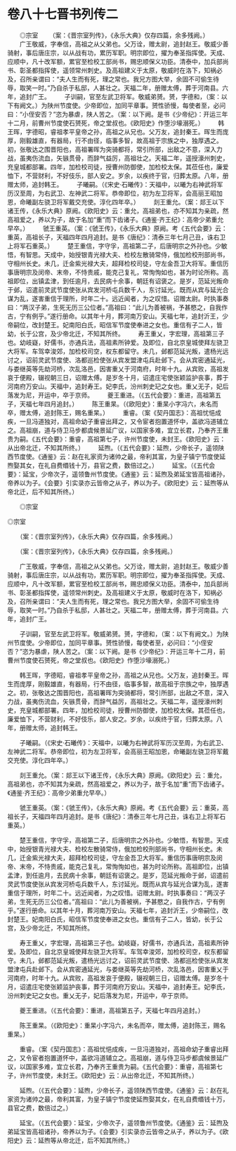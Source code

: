 # 卷八十七晋书列传二

　　◎宗室 　　（案：《晋宗室列传》，《永乐大典》仅存四篇，余多残阙。） 　　广王敬威，字奉信，高祖之从父弟也。父万诠，赠太尉，追封赵王。敬威少善骑射，事后唐庄宗，以从战有功，累历军职。明宗即位，擢为奉圣指挥使。天成、应顺中，凡十改军额，累官至检校工部尚书，赐忠顺保义功臣。清泰中，加兵部尚书、彰圣都指挥使，遥领常州刺史。及高祖建义于太原，敬威时在洛下，知祸必及，召所亲谓曰：“夫人生而有死，理之常也。我兄方图大举，余固不可偷生待辱，取笑一时。”乃自杀于私邸，人甚壮之。天福二年，册赠太傅，葬于河南县。六年，追封广王。 　　子训嗣，官至左武卫将军。敬威弟赟。赟，字德和，（案：以下有阙文。）为陕州节度使。少帝即位，加同平章事。赟性骄慢，每使者至，必问曰：“小侄安否？”恣为暴虐，陕人苦之。（案：以下阙。是书《少帝纪》：开运三年十二月，前曹州节度使石赟死，帝之堂叔也。《欧阳史》作堕沙壕溺死。） 　　韩王晖，字德昭，睿祖孝平皇帝之孙，高祖之从兄也。父万友，追封秦王。晖生而庞厚，刚毅雄直，有器局，行不由径，临事多智，故高祖于宗族之中，独厚遇之。初，张敬达之围晋阳也，高祖署晖为突骑都将，常引所部，出敌之不意，深入力战，虽夷伤流血，矢镞贯骨，而辞气益厉，高祖壮之。天福二年，遥授濠州刺史，充皇城都部署。四年，加检校司徒，授曹州防御使，加检校太保。其莅任也，廉爱恤下，不营财利，不好伎乐，部人安之。岁余，以疾终于官，归葬太原。八年，册赠太师，追封韩王。 　　子曦嗣。（《宋史·石曦传》：天福中，以曦为右神武将军历汉至周，为右武卫、左神武二将军。恭帝即位，初为左卫将军，会高丽王昭加恩，命曦副左骁卫将军戴交充使。淳化四年卒。） 　　剡王重允。（案：郯王以下诸王传，《永乐大典》原阙。《欧阳史》云：重允，高祖弟也，亦不知其为亲疏，然高祖爱之，养以为子，故于名加“重”而下齿诸子。《通鉴·齐王纪》：高帝少弟重允早卒。） 　　虢王重英。（案：《虢王传》，《永乐大典》原阙。考《五代会要》云：重英，高祖长子，天福四年四月追封。是书《唐纪》：清泰三年七月己丑，诛右卫上将军石重英。） 　　楚王重信，字守孚，高祖第二子，后唐明宗之外孙也。少敏悟，有智思。天成中，始授银青光禄大夫、检校左散骑常侍，俄加检校刑部尚书，守相州长史。未几，迁金紫光禄大夫，超拜检校司徒，守左金吾卫大将军。重信历事唐明宗及闵帝、末帝，不恃贵戚，能克己复礼，常恂恂如也，甚为时论所称。高祖即位，出镇孟津，到任逾月，去民病十余事，朝廷有诏褒之。是岁，范延光叛命于邺，诏遣前灵武节度使张从宾发河桥屯兵数千人，东讨延光。既而从宾与延光合谋为乱，遂害重信于理所，时年二十。远近闻者，为之叹惜。诏赠太尉。时执事奏曰：“两汉子弟，生死无历三公位者。”高祖曰：“此儿为善被祸，予甚愍之，自我作古，宁有例乎。”遂行册命。以其年十月，葬河南万安山。天福七年，追封沂王，少帝嗣位，改封楚王。妃南阳白氏，昭信军节度使奉进之女也。重信有子二人，皆幼，长于公宫，及少帝北迁，不知其所终。 　　寿王重乂，字宏理，高祖第三子也。幼岐嶷，好儒书，亦通兵法，高祖素所钟爱。及即位，自北京皇城使拜左骁卫大将军。车驾幸浚郊，加检校司空，权东都留守。未几，邺都范延光叛，遣杨光远讨之，诏前灵武节度使、洛都巡检使张从宾发盟津屯兵赴邺下。会从宾密通延光，与娄继英等先劫河桥，次乱洛邑，因害重乂于河南府，时年十九。从宾败，高祖发哀于便殿，辍视朝三日，诏赠太傅。是岁冬十月，诏遣庄宅使张颖监护丧事，葬于河南府万安山。天福中，追封寿王。妃李氏，汾州刺史玘之女也。重乂无子，妃后落发为尼，开运中，卒于京师。 　　夔王重进。（《五代会要》：重进，高祖第五子，天福七年四月追封。） 　　陈王重杲。（《欧阳史》：重杲小字冯六，未名而卒，赠太傅，追封陈王，赐名重杲。） 　　重睿。（案《契丹国志》：高祖忧悒成疾，一旦冯道独对，高祖命幼子重睿出拜之，又令宦者抱置道怀中，盖欲冯道辅立之。高祖崩，道与侍卫马步都虞候景延广议，以国家多难，宜立长君，乃奉齐王重贵为嗣。《五代会要》：重睿，高祖第七子，许州节度使，未封王。《欧阳史》云：从出帝北迁，不知其所终。） 　　延煦。（《五代会要》：延煦，少帝长子，遥领陕西节度使。《通鉴》云：赵在礼家资为诸帅之最，帝利其富，为皇子镇宁节度使延煦娶其女，在礼自费缗钱十万，县官之费，数倍过之。） 　　延宝。（《五代会要》：延宝，少帝次子，遥领鲁州节度使。《通鉴》云：延煦及弟延宝皆高祖诸孙，帝养以为子。《会要》引实录亦云皆帝之从子，养以为子。《欧阳史》云：延煦等从帝北迁，后不知其所终。）

　　◎宗室

◎宗室

　　（案：《晋宗室列传》，《永乐大典》仅存四篇，余多残阙。）

　　（案：《晋宗室列传》，《永乐大典》仅存四篇，余多残阙。）

　　广王敬威，字奉信，高祖之从父弟也。父万诠，赠太尉，追封赵王。敬威少善骑射，事后唐庄宗，以从战有功，累历军职。明宗即位，擢为奉圣指挥使。天成、应顺中，凡十改军额，累官至检校工部尚书，赐忠顺保义功臣。清泰中，加兵部尚书、彰圣都指挥使，遥领常州刺史。及高祖建义于太原，敬威时在洛下，知祸必及，召所亲谓曰：“夫人生而有死，理之常也。我兄方图大举，余固不可偷生待辱，取笑一时。”乃自杀于私邸，人甚壮之。天福二年，册赠太傅，葬于河南县。六年，追封广王。

　　子训嗣，官至左武卫将军。敬威弟赟。赟，字德和，（案：以下有阙文。）为陕州节度使。少帝即位，加同平章事。赟性骄慢，每使者至，必问曰：“小侄安否？”恣为暴虐，陕人苦之。（案：以下阙。是书《少帝纪》：开运三年十二月，前曹州节度使石赟死，帝之堂叔也。《欧阳史》作堕沙壕溺死。）

　　韩王晖，字德昭，睿祖孝平皇帝之孙，高祖之从兄也。父万友，追封秦王。晖生而庞厚，刚毅雄直，有器局，行不由径，临事多智，故高祖于宗族之中，独厚遇之。初，张敬达之围晋阳也，高祖署晖为突骑都将，常引所部，出敌之不意，深入力战，虽夷伤流血，矢镞贯骨，而辞气益厉，高祖壮之。天福二年，遥授濠州刺史，充皇城都部署。四年，加检校司徒，授曹州防御使，加检校太保。其莅任也，廉爱恤下，不营财利，不好伎乐，部人安之。岁余，以疾终于官，归葬太原。八年，册赠太师，追封韩王。

　　子曦嗣。（《宋史·石曦传》：天福中，以曦为右神武将军历汉至周，为右武卫、左神武二将军。恭帝即位，初为左卫将军，会高丽王昭加恩，命曦副左骁卫将军戴交充使。淳化四年卒。）

　　剡王重允。（案：郯王以下诸王传，《永乐大典》原阙。《欧阳史》云：重允，高祖弟也，亦不知其为亲疏，然高祖爱之，养以为子，故于名加“重”而下齿诸子。《通鉴·齐王纪》：高帝少弟重允早卒。）

　　虢王重英。（案：《虢王传》，《永乐大典》原阙。考《五代会要》云：重英，高祖长子，天福四年四月追封。是书《唐纪》：清泰三年七月己丑，诛右卫上将军石重英。）

　　楚王重信，字守孚，高祖第二子，后唐明宗之外孙也。少敏悟，有智思。天成中，始授银青光禄大夫、检校左散骑常侍，俄加检校刑部尚书，守相州长史。未几，迁金紫光禄大夫，超拜检校司徒，守左金吾卫大将军。重信历事唐明宗及闵帝、末帝，不恃贵戚，能克己复礼，常恂恂如也，甚为时论所称。高祖即位，出镇孟津，到任逾月，去民病十余事，朝廷有诏褒之。是岁，范延光叛命于邺，诏遣前灵武节度使张从宾发河桥屯兵数千人，东讨延光。既而从宾与延光合谋为乱，遂害重信于理所，时年二十。远近闻者，为之叹惜。诏赠太尉。时执事奏曰：“两汉子弟，生死无历三公位者。”高祖曰：“此儿为善被祸，予甚愍之，自我作古，宁有例乎。”遂行册命。以其年十月，葬河南万安山。天福七年，追封沂王，少帝嗣位，改封楚王。妃南阳白氏，昭信军节度使奉进之女也。重信有子二人，皆幼，长于公宫，及少帝北迁，不知其所终。

　　寿王重乂，字宏理，高祖第三子也。幼岐嶷，好儒书，亦通兵法，高祖素所钟爱。及即位，自北京皇城使拜左骁卫大将军。车驾幸浚郊，加检校司空，权东都留守。未几，邺都范延光叛，遣杨光远讨之，诏前灵武节度使、洛都巡检使张从宾发盟津屯兵赴邺下。会从宾密通延光，与娄继英等先劫河桥，次乱洛邑，因害重乂于河南府，时年十九。从宾败，高祖发哀于便殿，辍视朝三日，诏赠太傅。是岁冬十月，诏遣庄宅使张颖监护丧事，葬于河南府万安山。天福中，追封寿王。妃李氏，汾州刺史玘之女也。重乂无子，妃后落发为尼，开运中，卒于京师。

　　夔王重进。（《五代会要》：重进，高祖第五子，天福七年四月追封。）

　　陈王重杲。（《欧阳史》：重杲小字冯六，未名而卒，赠太傅，追封陈王，赐名重杲。）

　　重睿。（案《契丹国志》：高祖忧悒成疾，一旦冯道独对，高祖命幼子重睿出拜之，又令宦者抱置道怀中，盖欲冯道辅立之。高祖崩，道与侍卫马步都虞候景延广议，以国家多难，宜立长君，乃奉齐王重贵为嗣。《五代会要》：重睿，高祖第七子，许州节度使，未封王。《欧阳史》云：从出帝北迁，不知其所终。）

　　延煦。（《五代会要》：延煦，少帝长子，遥领陕西节度使。《通鉴》云：赵在礼家资为诸帅之最，帝利其富，为皇子镇宁节度使延煦娶其女，在礼自费缗钱十万，县官之费，数倍过之。）

　　延宝。（《五代会要》：延宝，少帝次子，遥领鲁州节度使。《通鉴》云：延煦及弟延宝皆高祖诸孙，帝养以为子。《会要》引实录亦云皆帝之从子，养以为子。《欧阳史》云：延煦等从帝北迁，后不知其所终。）